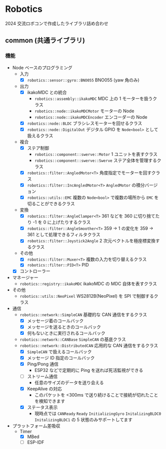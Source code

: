# Robotics

2024 交流ロボコンで作成したライブラリ詰め合わせ

## common (共通ライブラリ)

### 機能

- Node ベースのプログラミング
	- 入力
		- [x] `robotics::sensor::gyro::BNO055` BNO055 (yaw 角のみ)
	- 出力
		- [x] ikakoMDC との統合
			- `robotics::assembly::ikakoMDC` MDC 上の 1 モーターを扱うクラス
			- `robotics::node::ikakoMDCMotor` モーターの Node
 			- `robotics::node::ikakoMDCEncoder` エンコーダーの Node
		- [x] `robotics::node::BLDC` ブラシレスモーターを回せるクラス
		- [x] `robotics::node::DigitalOut` デジタル GPIO を `Node<bool>` として扱えるクラス
	- 複合
		- [x] ステア制御
			- `robotics::component::swerve::Motor` 1 ユニットを表すクラス
			- `robotics::component::swerve::Swerve` ステア全体を管理するクラス
		- [x] `robotics::filter::AngledMotor<T>` 角度指定でモーターを回すクラス
		- [x] `robotics::filter::IncAngledMotor<T>` `AngledMotor` の積分バージョン
		- [x] `robotics::utils::EMC` 複数の `Node<bool>` で複数の場所から `EMC` を切ることができるクラス
	- 変換
		- [x] `robotics::filter::AngleClamper<T>` 361 などを 360 に切り捨てたり -1 を 0 に上げたりするクラス
		- [x] `robotics::filter::AngleSmoother<T>` 359 -> 1 の変化を 359 -> 361 として処理できるフィルタクラス
		- [x] `robotics::filter::Joystick2Angle` 2 次元ベクトルを極座標変換するクラス
	- その他
		- [x] `robotics::filter::Muxer<T>` 複数の入力を切り替えるクラス
		- [x] `robotics::filter::PID<T>` PID
	-	[x] コントローラー
- マネージャー
	- `robotics::registry::ikakoMDC` ikakoMDC の MDC 自体を表すクラス
- その他
	- `robotics::utils::NeoPixel` WS2812B(NeoPixel) を SPI で制御するクラス
- 通信
	- `robotics::network::SimpleCAN` 基礎的な CAN 通信をするクラス
		- [x] メッセージ着のコールバック
		- [x] メッセージを送るときのコールバック
		- [x] 何もないときに実行されるコールバック
 	- `robotics::network::CANBase` `SimpleCAN` の基底クラス
	- `robotics::network::DistributedCAN` 応用的な CAN 通信をするクラス
		- [x] `SimpleCAN` で扱えるコールバック
		- [x] メッセージ ID 指定のコールバック
		- [x] Ping/Pong 通信
			- ESP32 などで定期的に Ping を送れば死活監視ができる
		- [ ] ストリーム通信
			- 任意のサイズのデータを送り会える
		- [x] KeepAlive の対応
			- このパケットを <300ms で送り続けることで接続が切れたことを検知できます
		- [x] ステータス表示
			- 現時点では `CANReady` `Ready` `InitializingGyro` `InitalizingBLDC0` `InitalizingBLDC1` の 5 状態のみサポートしてます
- プラットフォーム差吸収
	- Timer
		- [x] MBed
		- [ ] ESP-IDF
